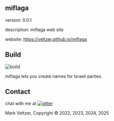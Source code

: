 ## miflaga

version: 0.0.1

description: miflaga web site

website: https://veltzer.github.io/miflaga

## Build

![build](https://github.com/veltzer/miflaga/workflows/build/badge.svg)

miflaga lets you create names for Israeli parties

## Contact

chat with me at [![gitter](https://badges.gitter.im/Join%20Chat.svg)](https://gitter.im/veltzer/mark.veltzer)

Mark Veltzer, Copyright © 2022, 2023, 2024, 2025

